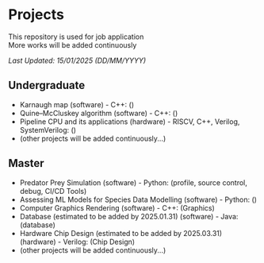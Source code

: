 # Projects
This repository is used for job application  
More works will be added continuously

*Last Updated: 15/01/2025 (DD/MM/YYYY)*  

## Undergraduate
- Karnaugh map (software) - C++: ()
- Quine–McCluskey algorithm (software) - C++: ()
- Pipeline CPU and its applications (hardware) - RISCV, C++, Verilog, SystemVerilog: ()
- (other projects will be added continuously...)

## Master
- Predator Prey Simulation (software) - Python: (profile, source control, debug, CI/CD Tools)
- Assessing ML Models for Species Data Modelling (software) - Python: ()
- Computer Graphics Rendering (software) - C++: (Graphics)
- Database (estimated to be added by 2025.01.31) (software) - Java: (database)
- Hardware Chip Design (estimated to be added by 2025.03.31) (hardware) - Verilog: (Chip Design)
- (other projects will be added continuously...)
